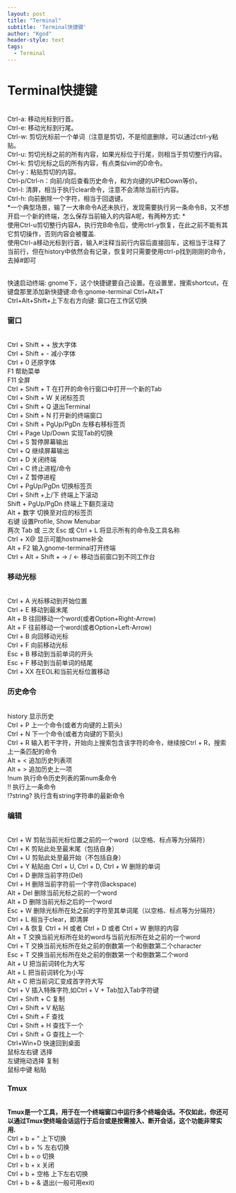 ```yaml
---
layout: post
title: "Terminal"
subtitle: 'Terminal快捷键'
author: "Kgod"
header-style: text
tags:
  - Terminal
---
```


# Terminal快捷键

<br> Ctrl-a: 移动光标到行首。
<br> Ctrl-e: 移动光标到行尾。
<br> Ctrl-w: 剪切光标前一个单词（注意是剪切，不是彻底删除，可以通过ctrl-y粘贴。
<br> Ctrl-u: 剪切光标之前的所有内容，如果光标位于行尾，则相当于剪切整行内容。
<br> Ctrl-k: 剪切光标之后的所有内容，有点类似vim的D命令。
<br> Ctrl-y：粘贴剪切的内容。
<br> Ctrl-p/Ctrl-n：向前/向后查看历史命令，和方向键的UP和Down等价。
<br> Ctrl-l: 清屏，相当于执行clear命令，注意不会清除当前行内容。
<br> Ctrl-h: 向前删除一个字符，相当于回退键。
<br> *一个典型场景，输了一大串命令A还未执行，发现需要执行另一条命令B，又不想开启一个新的终端，怎么保存当前输入的内容A呢，有两种方式:
*
<br> 使用Ctrl-u剪切整行内容A，执行完B命令后，使用ctrl-y恢复，在此之前不能有其它剪切操作，否则内容会被覆盖.
<br> 使用Ctrl-a移动光标到行首，输入#注释当前行内容后直接回车，这相当于注释了当前行，但在history中依然会有记录，恢复时只需要使用ctrl-p找到刚刚的命令，去掉#即可

<br/> 快速启动终端: gnome下，这个快捷键要自己设置。在设置里，搜索shortcut，在键盘那里添加新快捷键:命令:gnome-terminal Ctrl+Alt+T
<br/> Ctrl+Alt+Shift+上下左右方向键: 窗口在工作区切换


### 窗口
<br> Ctrl + Shift + + 放大字体
<br> Ctrl + Shift + - 减小字体
<br> Ctrl + 0 还原字体
<br> F1 帮助菜单
<br> F11 全屏
<br> Ctrl + Shift + T 在打开的命令行窗口中打开一个新的Tab
<br> Ctrl + Shift + W 关闭标签页
<br> Ctrl + Shift + Q 退出Terminal
<br> Ctrl + Shift + N 打开新的终端窗口
<br> Ctrl + Shift + PgUp/PgDn 左移右移标签页
<br> Ctrl + Page Up/Down 实现Tab的切换
<br> Ctrl + S 暂停屏幕输出
<br> Ctrl + Q 继续屏幕输出
<br> Ctrl + D 关闭终端
<br> Ctrl + C 终止进程/命令
<br> Ctrl + Z 暂停进程
<br> Ctrl + PgUp/PgDn 切换标签页
<br> Ctrl + Shift +上/下 终端上下滚动
<br> Shift + PgUp/PgDn 终端上下翻页滚动
<br> Alt + 数字 切换至对应的标签页
<br> 右键 设置Profile, Show Menubar
<br> 两次 Tab 或 三次 Esc 或 Ctrl + L 将显示所有的命令及工具名称
<br> Ctrl + X@ 显示可能hostname补全
<br> Alt + F2 输入gnome-terminal打开终端
<br> Ctrl + Alt + Shift + → / ← 移动当前窗口到不同工作台

### 移动光标
<br> Ctrl + A 光标移动到开始位置
<br> Ctrl + E 移动到最末尾
<br> Alt + B 往回移动一个word(或者Option+Right-Arrow)
<br> Alt + F 往前移动一个word(或者Option+Left-Arrow)
<br> Ctrl + B 向回移动光标
<br> Ctrl + F 向前移动光标
<br> Esc + B 移动到当前单词的开头
<br> Esc + F 移动到当前单词的结尾
<br> Ctrl + XX 在EOL和当前光标位置移动
<!-- <br> Ctrl + Left-Arrow 光标移动到上一个单词的词首
<br> Ctrl + Right-Arrow 光标移动到下一个单词的词尾 -->

### 历史命令
<br> history 显示历史
<br> Ctrl + P 上一个命令(或者方向键的上箭头)
<br> Ctrl + N 下一个命令(或者方向键的下箭头)
<br> Ctrl + R 输入若干字符，开始向上搜索包含该字符的命令，继续按Ctrl + R，搜索上一条匹配的命令
<br> Alt + < 追加历史列表项
<br> Alt + > 追加历史上一项
<br> !num 执行命令历史列表的第num条命令
<br> !! 执行上一条命令
<br> !?string? 执行含有string字符串的最新命令
<!-- <br> Ctrl + (X U) 按住Ctrl的同时再先后按x和u，撤销刚才的操作 -->

### 编辑
<br> Ctrl + W 剪贴当前光标位置之前的一个word（以空格、标点等为分隔符）
<br> Ctrl + K 剪贴此处至最末尾（包括自身）
<br> Ctrl + U 剪贴此处至最开始（不包括自身）
<br> Ctrl + Y 粘贴由 Ctrl + U, Ctrl + D, Ctrl + W 删除的单词
<br> Ctrl + D 删除当前字符(Del)
<br> Ctrl + H 删除当前字符前一个字符(Backspace)
<br> Alt + Del 删除当前光标之前的一个word
<br> Alt + D 删除当前光标之后的一个word
<br> Esc + W 删除光标所在处之前的字符至其单词尾（以空格、标点等为分隔符）
<br> Ctrl + L 相当于clear，即清屏
<br> Ctrl + & 恢复 Ctrl + H 或者 Ctrl + D 或者 Ctrl + W 删除的内容
<br> Alt + T 交换当前光标所在处的word与当前光标所在处之前的一个word
<br> Ctrl + T 交换当前光标所在处之前的倒数第一个和倒数第二个character
<br> Esc + T 交换当前光标所在处之前的倒数第一个和倒数第二个word
<br> Alt + U 把当前词转化为大写
<br> Alt + L 把当前词转化为小写
<br> Alt + C 把当前词汇变成首字符大写
<br> Ctrl + V 插入特殊字符,如Ctrl + V + Tab加入Tab字符键
<br> Ctrl + Shift + C 复制
<br> Ctrl + Shift + V 粘贴
<br> Ctrl + Shift + F 查找
<br> Ctrl + Shift + H 查找下一个
<br> Ctrl + Shift + G 查找上一个
<br> Ctrl+Win+D  快速回到桌面
<br> 鼠标左右键 选择
<br> 左键拖动选择 复制
<br> 鼠标中键 粘贴

### Tmux
<br> **Tmux是一个工具，用于在一个终端窗口中运行多个终端会话。不仅如此，你还可以通过Tmux使终端会话运行于后台或是按需接入、断开会话，这个功能非常实用.**
<br> Ctrl + b + "  上下切换
<br> Ctrl + b + %  左右切换
<br> Ctrl + b + o  切换
<br> Ctrl + b + x  关闭
<br> Ctrl + b + 空格  上下左右切换
<br> Ctrl + b + &  退出(一般可用exit)


